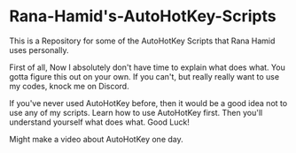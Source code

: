 # Rana-Hamid's-AutoHotKey-Scripts
This is a Repository for some of the AutoHotKey Scripts that Rana Hamid uses personally.

First of all, Now I absolutely don't have time to explain what does what. You gotta figure this out on your own. If you can't, but really really want to use my codes, knock me on Discord.

If you've never used AutoHotKey before, then it would be a good idea not to use any of my scripts. Learn how to use AutoHotKey first. Then you'll understand yourself what does what. Good Luck!

Might make a video about AutoHotKey one day.
